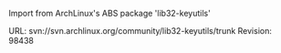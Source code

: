 Import from ArchLinux's ABS package 'lib32-keyutils'

URL: svn://svn.archlinux.org/community/lib32-keyutils/trunk
Revision: 98438
